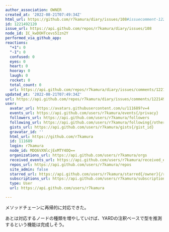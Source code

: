 ```yaml
---
author_association: OWNER
created_at: '2022-08-21T07:49:34Z'
html_url: https://github.com/r7kamura/diary/issues/108#issuecomment-1221492120
id: 1221492120
issue_url: https://api.github.com/repos/r7kamura/diary/issues/108
node_id: IC_kwDOHTcevs5Izn2Y
performed_via_github_app: 
reactions:
  "+1": 0
  "-1": 0
  confused: 0
  eyes: 0
  heart: 0
  hooray: 0
  laugh: 0
  rocket: 0
  total_count: 0
  url: https://api.github.com/repos/r7kamura/diary/issues/comments/1221492120/reactions
updated_at: '2022-08-21T07:49:34Z'
url: https://api.github.com/repos/r7kamura/diary/issues/comments/1221492120
user:
  avatar_url: https://avatars.githubusercontent.com/u/111689?v=4
  events_url: https://api.github.com/users/r7kamura/events{/privacy}
  followers_url: https://api.github.com/users/r7kamura/followers
  following_url: https://api.github.com/users/r7kamura/following{/other_user}
  gists_url: https://api.github.com/users/r7kamura/gists{/gist_id}
  gravatar_id: ''
  html_url: https://github.com/r7kamura
  id: 111689
  login: r7kamura
  node_id: MDQ6VXNlcjExMTY4OQ==
  organizations_url: https://api.github.com/users/r7kamura/orgs
  received_events_url: https://api.github.com/users/r7kamura/received_events
  repos_url: https://api.github.com/users/r7kamura/repos
  site_admin: false
  starred_url: https://api.github.com/users/r7kamura/starred{/owner}{/repo}
  subscriptions_url: https://api.github.com/users/r7kamura/subscriptions
  type: User
  url: https://api.github.com/users/r7kamura

---
```

メソッドチェーンに再帰的に対応できた。

あとは対応するノードの種類を増やしていけば、YARDの注釈ベースで型を推測するという機能は完成しそう。